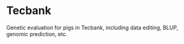 # Tecbank
Genetic evaluation for pigs in Tecbank, including data editing, BLUP, genomic prediction, etc.

